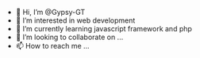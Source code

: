 - 👋 Hi, I’m @Gypsy-GT
- 👀 I’m interested in web development
- 🌱 I’m currently learning javascript framework and php
- 💞️ I’m looking to collaborate on ...
- 📫 How to reach me ...

<!---
Gypsy-GT/Gypsy-GT is a ✨ special ✨ repository because its `README.md` (this file) appears on your GitHub profile.
You can click the Preview link to take a look at your changes.
--->
